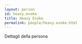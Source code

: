 ```yaml
---
layout: person
id: heavy.evoke
title: Heavy Evoke
permalink: people/heavy.evoke.html
---
```


Dettagli della persona